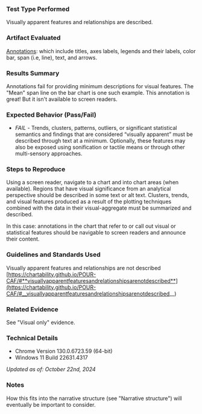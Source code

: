 ### Test Type Performed

Visually apparent features and relationships are described.

### Artifact Evaluated

[Annotations](https://docs.bokeh.org/en/latest/docs/user_guide/interaction.html): which include titles, axes labels, legends and their labels, color bar, span (i.e, line), text, and arrows.

### Results Summary

Annotations fail for providing minimum descriptions for visual features. The "Mean" span line on the bar chart is one such example. This annotation is great! But it isn't available to screen readers.

### Expected Behavior (Pass/Fail)

- _FAIL_ - Trends, clusters, patterns, outliers, or significant statistical semantics and findings that are considered “visually apparent” must be described through text at a minimum. Optionally, these features may also be exposed using sonification or tactile means or through other multi-sensory approaches.

<!-- ### Image or Video of Failure
First image:
<figure>
    <img width="803" alt="A scatter plot is shown in it's default view. There are 3 clusters in the shape of a downward pointing triangle." src="../assets/plot-tools_visually-apparent-features_1.png">
    <figcaption>A scatter plot is shown in it's default view. There are 3 clusters in the shape of a downward pointing triangle.</figcaption>
</figure> -->

### Steps to Reproduce

Using a screen reader, navigate to a chart and into chart areas (when available). Regions that have visual significance from an analytical perspective should be described in some text or alt text. Clusters, trends, and visual features produced as a result of the plotting techniques combined with the data in their visual-aggregate must be summarized and described.

In this case: annotations in the chart that refer to or call out visual or statistical features should be navigable to screen readers and announce their content.

### Guidelines and Standards Used

Visually apparent features and relationships are not described [https://chartability.github.io/POUR-CAF/#**visuallyapparentfeaturesandrelationshipsarenotdescribed**](https://chartability.github.io/POUR-CAF/#__visuallyapparentfeaturesandrelationshipsarenotdescribed__)

### Related Evidence

See "Visual only" evidence.

<!-- ### Known or Documented Issues
(If there is already a github issue created for this test or a related test, it will be listed here.) -->

### Technical Details

- Chrome Version 130.0.6723.59 (64-bit)
- Windows 11 Build 22631.4317

_Updated as of: October 22nd, 2024_

### Notes

How this fits into the narrative structure (see "Narrative structure") will eventually be important to consider.
